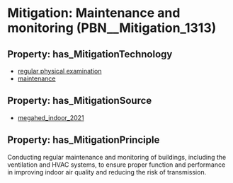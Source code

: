 # Mitigation: __Maintenance and monitoring__ (PBN__Mitigation_1313)

## Property: has_MitigationTechnology

* [regular physical examination](../Technology/PBN__Technology_3784)
* [maintenance](../Technology/PBN__Technology_3785)

## Property: has_MitigationSource

* [megahed_indoor_2021](../Article/PBN__Article_206)

## Property: has_MitigationPrinciple

Conducting regular maintenance and monitoring of buildings, including the ventilation and HVAC systems, to ensure proper function and performance in improving indoor air quality and reducing the risk of transmission.

